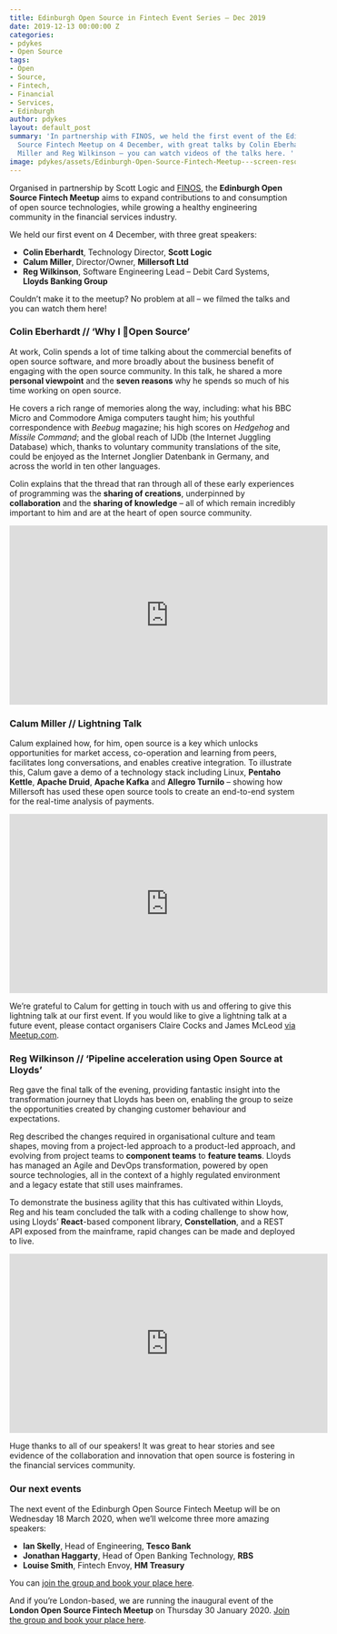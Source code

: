 ```yaml
---
title: Edinburgh Open Source in Fintech Event Series – Dec 2019
date: 2019-12-13 00:00:00 Z
categories:
- pdykes
- Open Source
tags:
- Open
- Source,
- Fintech,
- Financial
- Services,
- Edinburgh
author: pdykes
layout: default_post
summary: 'In partnership with FINOS, we held the first event of the Edinburgh Open
  Source Fintech Meetup on 4 December, with great talks by Colin Eberhardt, Calum
  Miller and Reg Wilkinson – you can watch videos of the talks here. '
image: pdykes/assets/Edinburgh-Open-Source-Fintech-Meetup---screen-resolution-24-for-blog.jpg
---
```


Organised in partnership by Scott Logic and [FINOS](https://www.finos.org/ "FINOS website"), the **Edinburgh Open Source Fintech Meetup** aims to expand contributions to and consumption of open source technologies, while growing a healthy engineering community in the financial services industry.

We held our first event on 4 December, with three great speakers:

- **Colin Eberhardt**, Technology Director, **Scott Logic**
- **Calum Miller**, Director/Owner, **Millersoft Ltd**
- **Reg Wilkinson**, Software Engineering Lead – Debit Card Systems, **Lloyds Banking Group**

Couldn’t make it to the meetup? No problem at all – we filmed the talks and you can watch them here!

### Colin Eberhardt // ‘Why I 🖤Open Source’

At work, Colin spends a lot of time talking about the commercial benefits of open source software, and more broadly about the business benefit of engaging with the open source community. In this talk, he shared a more **personal viewpoint** and the **seven reasons** why he spends so much of his time working on open source. 

He covers a rich range of memories along the way, including: what his BBC Micro and Commodore Amiga computers taught him; his youthful correspondence with _Beebug_ magazine; his high scores on _Hedgehog_ and _Missile Command_; and the global reach of IJDb (the Internet Juggling Database) which, thanks to voluntary community translations of the site, could be enjoyed as the Internet Jonglier Datenbank in Germany, and across the world in ten other languages.

Colin explains that the thread that ran through all of these early experiences of programming was the **sharing of creations**, underpinned by **collaboration** and the **sharing of knowledge** – all of which remain incredibly important to him and are at the heart of open source community.

<iframe width="560" height="315" src="https://www.youtube.com/embed/R01k9P33-kE" frameborder="0" allow="accelerometer; autoplay; encrypted-media; gyroscope; picture-in-picture" allowfullscreen></iframe>

### Calum Miller // Lightning Talk

Calum explained how, for him, open source is a key which unlocks opportunities for market access, co-operation and learning from peers, facilitates long conversations, and enables creative integration. To illustrate this, Calum gave a demo of a technology stack including Linux, **Pentaho Kettle**, **Apache Druid**, **Apache Kafka** and **Allegro Turnilo** – showing how Millersoft has used these open source tools to create an end-to-end system for the real-time analysis of payments.

<iframe width="560" height="315" src="https://www.youtube.com/embed/vUOwEne8T-8" frameborder="0" allow="accelerometer; autoplay; encrypted-media; gyroscope; picture-in-picture" allowfullscreen></iframe>

We’re grateful to Calum for getting in touch with us and offering to give this lightning talk at our first event. If you would like to give a lightning talk at a future event, please contact organisers Claire Cocks and James McLeod [via Meetup.com](https://www.meetup.com/Edinburgh-Open-Source-Fintech-Meetup/members/?op=leaders "Contact the organisers"). 

### Reg Wilkinson // ‘Pipeline acceleration using Open Source at Lloyds’

Reg gave the final talk of the evening, providing fantastic insight into the transformation journey that Lloyds has been on, enabling the group to seize the opportunities created by changing customer behaviour and expectations. 

Reg described the changes required in organisational culture and team shapes, moving from a project-led approach to a product-led approach, and evolving from project teams to **component teams** to **feature teams**. Lloyds has managed an Agile and DevOps transformation, powered by open source technologies, all in the context of a highly regulated environment and a legacy estate that still uses mainframes. 

To demonstrate the business agility that this has cultivated within Lloyds, Reg and his team concluded the talk with a coding challenge to show how, using Lloyds’ **React**-based component library, **Constellation**, and a REST API exposed from the mainframe, rapid changes can be made and deployed to live.

<iframe width="560" height="315" src="https://www.youtube.com/embed/bZLxQY0QaaA" frameborder="0" allow="accelerometer; autoplay; encrypted-media; gyroscope; picture-in-picture" allowfullscreen></iframe>

Huge thanks to all of our speakers! It was great to hear stories and see evidence of the collaboration and innovation that open source is fostering in the financial services community.

### Our next events

The next event of the Edinburgh Open Source Fintech Meetup will be on Wednesday 18 March 2020, when we’ll welcome three more amazing speakers:

- **Ian Skelly**, Head of Engineering, **Tesco Bank**
- **Jonathan Haggarty**, Head of Open Banking Technology, **RBS**
- **Louise Smith**, Fintech Envoy, **HM Treasury**

You can [join the group and book your place here](https://www.meetup.com/Edinburgh-Open-Source-Fintech-Meetup/events/ "Edinburgh Open Source Fintech Meetup").

And if you’re London-based, we are running the inaugural event of the **London Open Source Fintech Meetup** on Thursday 30 January 2020. [Join the group and book your place here](https://www.meetup.com/london-Open-Source-Fintech-Meetup/ "London Open Source Fintech Meetup").

